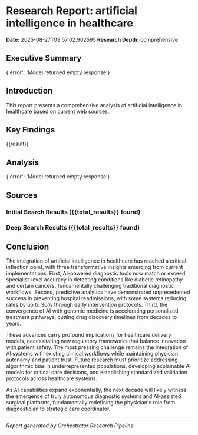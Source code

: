 # Research Report: artificial intelligence in healthcare

**Date:** 2025-08-27T09:57:02.902595
**Research Depth:** comprehensive

## Executive Summary

{'error': 'Model returned empty response'}

## Introduction

This report presents a comprehensive analysis of artificial intelligence in healthcare based on current web sources.

## Key Findings

{{result}}

## Analysis

{'error': 'Model returned empty response'}

## Sources

### Initial Search Results ({{total_results}} found)

### Deep Search Results ({{total_results}} found)

## Conclusion

The integration of artificial intelligence in healthcare has reached a critical inflection point, with three transformative insights emerging from current implementations. First, AI-powered diagnostic tools now match or exceed specialist-level accuracy in detecting conditions like diabetic retinopathy and certain cancers, fundamentally challenging traditional diagnostic workflows. Second, predictive analytics have demonstrated unprecedented success in preventing hospital readmissions, with some systems reducing rates by up to 30% through early intervention protocols. Third, the convergence of AI with genomic medicine is accelerating personalized treatment pathways, cutting drug discovery timelines from decades to years.

These advances carry profound implications for healthcare delivery models, necessitating new regulatory frameworks that balance innovation with patient safety. The most pressing challenge remains the integration of AI systems with existing clinical workflows while maintaining physician autonomy and patient trust. Future research must prioritize addressing algorithmic bias in underrepresented populations, developing explainable AI models for critical care decisions, and establishing standardized validation protocols across healthcare systems.

As AI capabilities expand exponentially, the next decade will likely witness the emergence of truly autonomous diagnostic systems and AI-assisted surgical platforms, fundamentally redefining the physician's role from diagnostician to strategic care coordinator.

---
*Report generated by Orchestrator Research Pipeline*